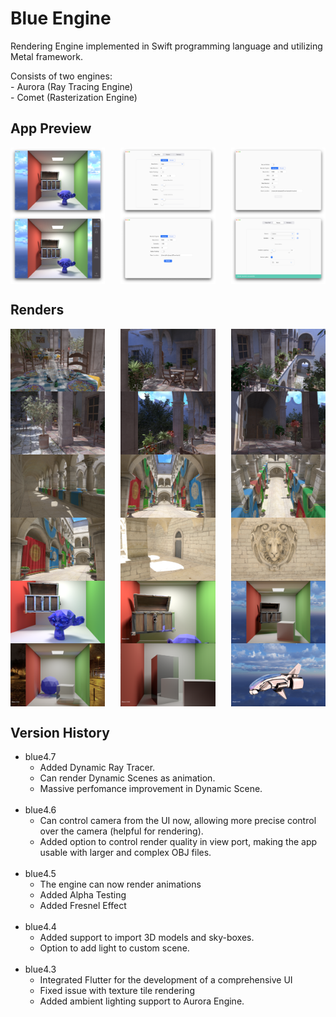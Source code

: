 # Blue Engine

Rendering Engine implemented in Swift programming language and utilizing Metal framework.

Consists of two engines: <br/>
    - Aurora (Ray Tracing Engine) <br/>
    - Comet (Rasterization Engine)

## App Preview

<div style="display: flex; flex-wrap: wrap; justify-content: space-between;">
  <img src="assets/assets-reduced/Preview/1.png" alt="Preview Image 1" width="30%">
  <img src="assets/assets-reduced/Preview/2.png" alt="Preview Image 2" width="30%">
  <img src="assets/assets-reduced/Preview/3.png" alt="Preview Image 3" width="30%">
  <img src="assets/assets-reduced/Preview/4.png" alt="Preview Image 4" width="30%">
  <img src="assets/assets-reduced/Preview/5.png" alt="Preview Image 5" width="30%">
  <img src="assets/assets-reduced/Preview/6.png" alt="Preview Image 6" width="30%">
</div>

## Renders

<div style="display: flex; flex-wrap: wrap; justify-content: space-between;">
  <img src="assets/assets-reduced/Renders/1.png" alt="Render Image 1" width="30%">
  <img src="assets/assets-reduced/Renders/2.png" alt="Render Image 2" width="30%">
  <img src="assets/assets-reduced/Renders/3.png" alt="Render Image 3" width="30%">
  <img src="assets/assets-reduced/Renders/4.png" alt="Render Image 4" width="30%">
  <img src="assets/assets-reduced/Renders/5.png" alt="Render Image 5" width="30%">
  <img src="assets/assets-reduced/Renders/6.png" alt="Render Image 6" width="30%">
  <img src="assets/assets-reduced/Renders/7.png" alt="Render Image 7" width="30%">
  <img src="assets/assets-reduced/Renders/8.png" alt="Render Image 8" width="30%">
  <img src="assets/assets-reduced/Renders/9.png" alt="Render Image 9" width="30%">
  <img src="assets/assets-reduced/Renders/10.png" alt="Render Image 10" width="30%">
  <img src="assets/assets-reduced/Renders/11.png" alt="Render Image 1" width="30%">
  <img src="assets/assets-reduced/Renders/12.png" alt="Render Image 2" width="30%">
  <img src="assets/assets-reduced/Renders/13.png" alt="Render Image 3" width="30%">
  <img src="assets/assets-reduced/Renders/14.png" alt="Render Image 4" width="30%">
  <img src="assets/assets-reduced/Renders/15.png" alt="Render Image 5" width="30%">
  <img src="assets/assets-reduced/Renders/16.png" alt="Render Image 6" width="30%">
  <img src="assets/assets-reduced/Renders/17.png" alt="Render Image 7" width="30%">
  <img src="assets/assets-reduced/Renders/18.png" alt="Render Image 8" width="30%">
</div>


## Version History

* blue4.7
  * Added Dynamic Ray Tracer.
  * Can render Dynamic Scenes as animation.
  * Massive perfomance improvement in Dynamic Scene.
<br></br>
* blue4.6
  * Can control camera from the UI now, allowing more precise control over the camera (helpful for rendering).
  * Added option to control render quality in view port, making the app usable with larger and complex OBJ files.
<br></br>
* blue4.5
  * The engine can now render animations
  * Added Alpha Testing
  * Added Fresnel Effect
<br></br>
* blue4.4
  * Added support to import 3D models and sky-boxes.
  * Option to add light to custom scene.
<br></br>
* blue4.3
    * Integrated Flutter for the development of a comprehensive UI
    * Fixed issue with texture tile rendering
    * Added ambient lighting support to Aurora Engine.
